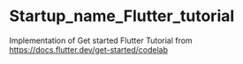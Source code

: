 # Startup_name_Flutter_tutorial
Implementation of Get started Flutter Tutorial from https://docs.flutter.dev/get-started/codelab
